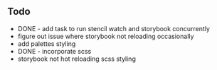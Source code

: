 ## Todo
* DONE - add task to run stencil watch and storybook concurrently
* figure out issue where storybook not reloading occasionally
* add palettes styling
* DONE - incorporate scss
* storybook not hot reloading scss styling
